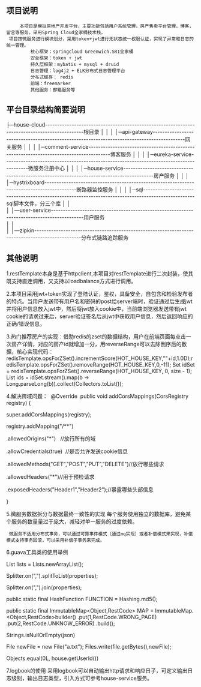 ## 项目说明 ##
         本项目是模拟房地产开发平台，主要功能包括用户系统管理，房产售卖平台管理，博客，留言等服务。采用Spring Cloud全家桶技术栈，
     项目按微服务进行模块划分，采用token+jwt进行无状态统一权限认证，实现了异常和日志的统一管理。
             核心框架：springcloud Greenwich.SR1全家桶
             安全框架：token + jwt
             持久层框架：mybatis + mysql + druid
             日志管理：log4j2 + ELK分布式日志管理平台
             分布式缓存： redis
             前端：freemarker
             其他服务：邮箱服务等
     
## 平台目录结构简要说明 ##

├─house-cloud----------------------------------------------------------------------------------------------根目录
│  │
│  │─api-gateway-------------------------------------------------------------------------------------------网关服务
│  │
│  │─comment-service---------------------------------------------------------------------------------------博客服务
│  │
│  │─eureka-service----------------------------------------------------------------------------------------微服务注册中心
│  │
│  │─house-service------------------------------------------------------------------------------------------房产服务
│  │
│  │─hystrixboard-------------------------------------------------------------------------------------------断路器监控服务
│  │
│  │─sql---------------------------------------------------------------------------------------------------sql脚本文件，分三个库
│  │  
│  │—user-service-------------------------------------------------------------------------------------------用户服务  
│  │  
│  │—zipkin-------------------------------------------------------------------------------------------------分布式链路追踪服务  

## 其他说明 ##
 1.restTemplate本身是基于httpclient,本项目对restTemplate进行二次封装，使其既支持直连调用，又支持以loadbalance方式进行调用。
 
 2.本项目采用jwt+token实现了登陆认证，鉴权，具备安全，自包含和检验发布者的特点。当用户发送带有用户名和密码的post给server端时，验证通过后生成jwt并将用户信息放入jwt中，然后将jwt放入cookie中，当前端浏览器发送带有jwt cookie的请求过来后，server验证签名后从jwt中获取用户信息，然后返回响应的正确/错误信息。
 
 3.热门推荐房产的实现：借助redis的zset的数据结构，用户在前端页面每点击一次房产详情，对应的房产id就增加一分，用reverseRange可以去除倒序后的数据，核心实现代码：
 redisTemplate.opsForZSet().incrementScore(HOT_HOUSE_KEY,""+id,1.0D);redisTemplate.opsForZSet().removeRange(HOT_HOUSE_KEY,0,-11);
 Set<String> idSet = redisTemplate.opsForZSet().reverseRange(HOT_HOUSE_KEY, 0, size - 1);
List<Long> ids = idSet.stream().map(b -> 
Long.parseLong(b)).collect(Collectors.toList());
        
4.解决跨域问题：
 @Override  public void addCorsMappings(CorsRegistry registry) {  
 
 super.addCorsMappings(registry);   
 
 registry.addMapping("/**")  
 
 .allowedOrigins("*")   //放行所有的域 
 
 .allowCredentials(true)  //是否允许发送cookie信息 
 
 .allowedMethods("GET","POST","PUT","DELETE")//放行哪些请求   
 
 .allowedHeaders("*")//用于预检请求           
 
 .exposedHeaders("Header1","Header2");//暴露哪些头部信息  
 
 }
 
 5.微服务数据拆分与数据最终一致性的实现
     每个服务使用独立的数据库，避免某个服务的数量量过于庞大，减轻对单一服务的过度依赖。
     
     微服务不适用分布式事务，可以通过可靠事件模式（通过mq实现）或者补偿模式来实现，补偿模式支持事务回滚，可以采用补偿子事务来完成。
 
 6.guava工具类的使用举例
 
 List<House> lists = Lists.newArrayList();

Splitter.on(",").splitToList(properties);

Splitter.on(",").join(properties);

public static final HashFunction FUNCTION = Hashing.md5();

public static final ImmutableMap<Object,RestCode> MAP = ImmutableMap.<Object,RestCode>builder()            .put(1,RestCode.WRONG_PAGE)         .put(2,RestCode.UNKNOW_ERROR)
 .build();

Strings.isNullOrEmpty(json)

File newFile = new File("a.txt");
Files.write(file.getBytes(),newFile);


Objects.equal(0L, house.getUserId())


 7.logbook的使用
 采用logbook可以自动输出http请求和响应日子，可定义输出日志级别，输出日志类型，引入方式可参考house-service服务。
